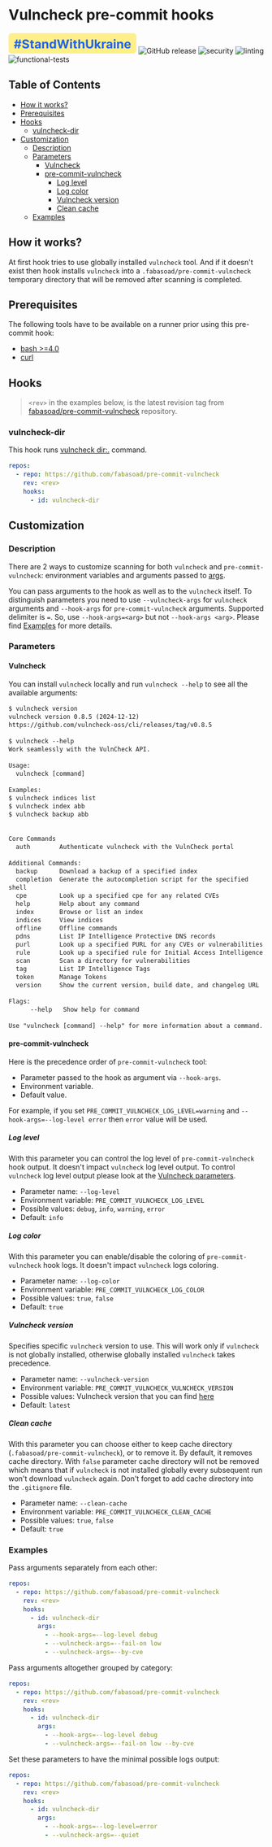 # Vulncheck pre-commit hooks

[![Stand With Ukraine](https://raw.githubusercontent.com/vshymanskyy/StandWithUkraine/main/badges/StandWithUkraine.svg)](https://stand-with-ukraine.pp.ua)
![GitHub release](https://img.shields.io/github/v/release/fabasoad/pre-commit-vulncheck?include_prereleases)
![security](https://github.com/fabasoad/pre-commit-vulncheck/actions/workflows/security.yml/badge.svg)
![linting](https://github.com/fabasoad/pre-commit-vulncheck/actions/workflows/linting.yml/badge.svg)
![functional-tests](https://github.com/fabasoad/pre-commit-vulncheck/actions/workflows/functional-tests.yml/badge.svg)

## Table of Contents

- [How it works?](#how-it-works)
- [Prerequisites](#prerequisites)
- [Hooks](#hooks)
  - [vulncheck-dir](#vulncheck-dir)
- [Customization](#customization)
  - [Description](#description)
  - [Parameters](#parameters)
    - [Vulncheck](#vulncheck)
    - [pre-commit-vulncheck](#pre-commit-vulncheck)
      - [Log level](#log-level)
      - [Log color](#log-color)
      - [Vulncheck version](#vulncheck-version)
      - [Clean cache](#clean-cache)
  - [Examples](#examples)

## How it works?

At first hook tries to use globally installed `vulncheck` tool. And if it doesn't
exist then hook installs `vulncheck` into a `.fabasoad/pre-commit-vulncheck`
temporary directory that will be removed after scanning is completed.

## Prerequisites

The following tools have to be available on a runner prior using this pre-commit
hook:

- [bash >=4.0](https://www.gnu.org/software/bash/)
- [curl](https://curl.se/)

## Hooks

<!-- markdownlint-disable-next-line MD013 -->

> `<rev>` in the examples below, is the latest revision tag from [fabasoad/pre-commit-vulncheck](https://github.com/fabasoad/pre-commit-vulncheck/releases)
> repository.

### vulncheck-dir

This hook runs [vulncheck dir:.](https://github.com/anchore/vulncheck?tab=readme-ov-file#supported-sources)
command.

```yaml
repos:
  - repo: https://github.com/fabasoad/pre-commit-vulncheck
    rev: <rev>
    hooks:
      - id: vulncheck-dir
```

## Customization

### Description

There are 2 ways to customize scanning for both `vulncheck` and `pre-commit-vulncheck`:
environment variables and arguments passed to [args](https://pre-commit.com/#config-args).

You can pass arguments to the hook as well as to the `vulncheck` itself. To distinguish
parameters you need to use `--vulncheck-args` for `vulncheck` arguments and `--hook-args`
for `pre-commit-vulncheck` arguments. Supported delimiter is `=`. So, use `--hook-args=<arg>`
but not `--hook-args <arg>`. Please find [Examples](#examples) for more details.

### Parameters

#### Vulncheck

You can install `vulncheck` locally and run `vulncheck --help` to see all the
available arguments:

<!-- markdownlint-disable MD013 -->

```shell
$ vulncheck version
vulncheck version 0.8.5 (2024-12-12)
https://github.com/vulncheck-oss/cli/releases/tag/v0.8.5

$ vulncheck --help
Work seamlessly with the VulnCheck API.

Usage:
  vulncheck [command]

Examples:
$ vulncheck indices list
$ vulncheck index abb
$ vulncheck backup abb


Core Commands
  auth        Authenticate vulncheck with the VulnCheck portal

Additional Commands:
  backup      Download a backup of a specified index
  completion  Generate the autocompletion script for the specified shell
  cpe         Look up a specified cpe for any related CVEs
  help        Help about any command
  index       Browse or list an index
  indices     View indices
  offline     Offline commands
  pdns        List IP Intelligence Protective DNS records
  purl        Look up a specified PURL for any CVEs or vulnerabilities
  rule        Look up a specified rule for Initial Access Intelligence
  scan        Scan a directory for vulnerabilities
  tag         List IP Intelligence Tags
  token       Manage Tokens
  version     Show the current version, build date, and changelog URL

Flags:
      --help   Show help for command

Use "vulncheck [command] --help" for more information about a command.
```

<!-- markdownlint-enable MD013 -->

#### pre-commit-vulncheck

Here is the precedence order of `pre-commit-vulncheck` tool:

- Parameter passed to the hook as argument via `--hook-args`.
- Environment variable.
- Default value.

For example, if you set `PRE_COMMIT_VULNCHECK_LOG_LEVEL=warning` and `--hook-args=--log-level
error` then `error` value will be used.

##### Log level

With this parameter you can control the log level of `pre-commit-vulncheck` hook
output. It doesn't impact `vulncheck` log level output. To control `vulncheck`
log level output please look at the [Vulncheck parameters](#vulncheck).

- Parameter name: `--log-level`
- Environment variable: `PRE_COMMIT_VULNCHECK_LOG_LEVEL`
- Possible values: `debug`, `info`, `warning`, `error`
- Default: `info`

##### Log color

With this parameter you can enable/disable the coloring of `pre-commit-vulncheck`
hook logs. It doesn't impact `vulncheck` logs coloring.

- Parameter name: `--log-color`
- Environment variable: `PRE_COMMIT_VULNCHECK_LOG_COLOR`
- Possible values: `true`, `false`
- Default: `true`

##### Vulncheck version

Specifies specific `vulncheck` version to use. This will work only if `vulncheck`
is not globally installed, otherwise globally installed `vulncheck` takes precedence.

- Parameter name: `--vulncheck-version`
- Environment variable: `PRE_COMMIT_VULNCHECK_VULNCHECK_VERSION`
- Possible values: Vulncheck version that you can find [here](https://github.com/vulncheck-oss/cli/releases)
- Default: `latest`

##### Clean cache

With this parameter you can choose either to keep cache directory (`.fabasoad/pre-commit-vulncheck`),
or to remove it. By default, it removes cache directory. With `false` parameter
cache directory will not be removed which means that if `vulncheck` is not installed
globally every subsequent run won't download `vulncheck` again. Don't forget to
add cache directory into the `.gitignore` file.

- Parameter name: `--clean-cache`
- Environment variable: `PRE_COMMIT_VULNCHECK_CLEAN_CACHE`
- Possible values: `true`, `false`
- Default: `true`

### Examples

Pass arguments separately from each other:

```yaml
repos:
  - repo: https://github.com/fabasoad/pre-commit-vulncheck
    rev: <rev>
    hooks:
      - id: vulncheck-dir
        args:
          - --hook-args=--log-level debug
          - --vulncheck-args=--fail-on low
          - --vulncheck-args=--by-cve
```

Pass arguments altogether grouped by category:

```yaml
repos:
  - repo: https://github.com/fabasoad/pre-commit-vulncheck
    rev: <rev>
    hooks:
      - id: vulncheck-dir
        args:
          - --hook-args=--log-level debug
          - --vulncheck-args=--fail-on low --by-cve
```

Set these parameters to have the minimal possible logs output:

```yaml
repos:
  - repo: https://github.com/fabasoad/pre-commit-vulncheck
    rev: <rev>
    hooks:
      - id: vulncheck-dir
        args:
          - --hook-args=--log-level=error
          - --vulncheck-args=--quiet
```
